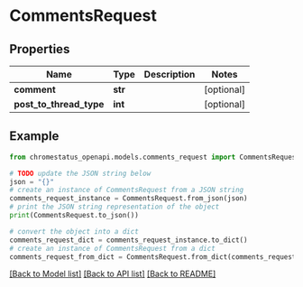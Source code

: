 # CommentsRequest


## Properties

Name | Type | Description | Notes
------------ | ------------- | ------------- | -------------
**comment** | **str** |  | [optional] 
**post_to_thread_type** | **int** |  | [optional] 

## Example

```python
from chromestatus_openapi.models.comments_request import CommentsRequest

# TODO update the JSON string below
json = "{}"
# create an instance of CommentsRequest from a JSON string
comments_request_instance = CommentsRequest.from_json(json)
# print the JSON string representation of the object
print(CommentsRequest.to_json())

# convert the object into a dict
comments_request_dict = comments_request_instance.to_dict()
# create an instance of CommentsRequest from a dict
comments_request_from_dict = CommentsRequest.from_dict(comments_request_dict)
```
[[Back to Model list]](../README.md#documentation-for-models) [[Back to API list]](../README.md#documentation-for-api-endpoints) [[Back to README]](../README.md)


